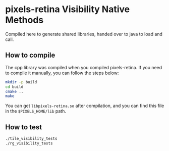 # pixels-retina Visibility Native Methods
Compiled here to generate shared libraries, handed over to java to load and call.

## How to compile
The cpp library was compiled when you compiled pixels-retina. If you need to compile it manually, you can follow the steps below:
```bash
mkdir -p build
cd build
cmake ..
make
```

You can get `libpixels-retina.so` after compilation, and you can find this file in the `$PIXELS_HOME/lib` path.

## How to test

```bash
./tile_visibility_tests
./rg_visibility_tests
```